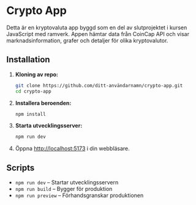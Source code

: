 # Crypto App

Detta är en kryptovaluta app byggd som en del av slutprojektet i kursen JavaScript med ramverk. Appen hämtar data från CoinCap API och visar marknadsinformation, grafer och detaljer för olika kryptovalutor.

## Installation

1. **Kloning av repo:**
    ```sh
    git clone https://github.com/ditt-användarnamn/crypto-app.git
    cd crypto-app
    ```
2. **Installera beroenden:**
    ```sh
    npm install
    ```
3. **Starta utvecklingsserver:**
    ```sh
    npm run dev
    ```
4. Öppna [http://localhost:5173](http://localhost:5173) i din webbläsare.

## Scripts

-   `npm run dev` – Startar utvecklingsservern
-   `npm run build` – Bygger för produktion
-   `npm run preview` – Förhandsgranskar produktionen
